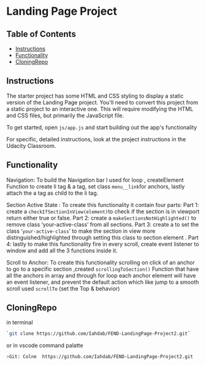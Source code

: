 # Landing Page Project

## Table of Contents

- [Instructions](#instructions)
- [Functionality](#functionality)
- [CloningRepo](#CloningRepo)

## Instructions

The starter project has some HTML and CSS styling to display a static version of the Landing Page project. You'll need to convert this project from a static project to an interactive one. This will require modifying the HTML and CSS files, but primarily the JavaScript file.

To get started, open `js/app.js` and start building out the app's functionality

For specific, detailed instructions, look at the project instructions in the Udacity Classroom.

## Functionality

Navigation:
To build the Navigation bar I used for loop , createElement Function to create li tag & a tag, set class `menu__link`for anchors, lastly attach the a tag as child to the li tag.

Section Active State :
To create this functionality it contain four parts:
Part 1: create a `checkIfSectionInView(element)`to check if the section is in viewport return either true or false.
Part 2: create a `makeSectionsNotHighlighted()` to remove class ‘your-active-class’ from all sections.
Part 3: create a to set the class ‘`your-active-class`’ to make the section in view more distinguished/highlighted through setting this class to section element .
Part 4: lastly to make this functionality fire in every scroll, create event listener to window and add all the 3 functions inside it.

Scroll to Anchor:
To create this functionality scrolling on click of an anchor to go to a specific section ,created `scrollingToSection()`
Function that have all the anchors in array and through for loop each anchor element will have an event listener, and prevent the default action which like jump to a smooth scroll used `scrollTo` (set the Top & behavior)


## CloningRepo 
in terminal
```sh
`git clone https://github.com/Iahdab/FEND-LandingPage-Project2.git` 
```
or in vscode command palatte 
```sh
>Git: Colne  https://github.com/Iahdab/FEND-LandingPage-Project2.git
```
